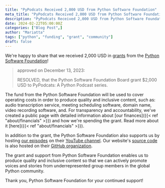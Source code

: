 ```yaml
---
title: "PyPodcats Received 2,000 USD from Python Software Foundation"
meta_title: "PyPodcats Received 2,000 USD from Python Software Foundation"
description: "PyPodcats Received 2,000 USD from Python Software Foundation"
date: 2024-02-22T05:00:00Z
categories: ["Blog Post",]
author: "Mariatta"
tags: ["python", "funding", "grant", "community"]
draft: false
---
```


We're happy to share that we received 2,000 USD in [grants](https://www.python.org/psf/grants/) from the [Python Software Foundation](https://python.org/psf-landing)!

> approved on December 13, 2023:
> 
> RESOLVED, that the Python Software Foundation Board grant $2,000 USD to PyPodcats: A Python Podcast series.

The fund from the Python Software Foundation will be used to cover operating costs in order to produce quality
and inclusive content, such as: audio transcription service, meeting scheduling software, domain name, video recording software,
and. For transparency and accountability, we've created a public page with detailed information about [our finances]({{< ref "about/financials" >}}) and
how we're spending the grant. Read more about it [here]({{< ref "about/financials" >}}).

In addition to the grant, the Python Software Foundation also supports us by hosting [our episodes](https://www.youtube.com/watch?v=2Ujd1p6NuN4&list=PLFIcqSiijitiLEA3qxumx_ba2LNdd_sgs)
on their [YouTube channel](https://www.youtube.com/@thepsf). Our website's [source code](https://github.com/psf/the-invisibles) is also hosted on their [GitHub organization](https://github.com/psf).

The grant and support from Python Software Foundation enables us to produce quality and inclusive content so that we can
actively promote voices and stories from underrepresented group members in the global Python community.

Thank you, Python Software Foundation for your continued support!
